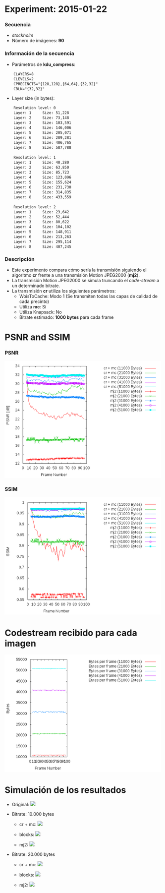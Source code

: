 Experiment: 2015-01-22
======================

### Secuencia

- *stockholm*
- Número de imágenes: **90**

### Información de la secuencia

* Parámetros de **kdu_compress**:

```
    CLAYERS=8
    CLEVELS=2
    CPRECINCTS="{128,128},{64,64},{32,32}"
    CBLK="{32,32}"
```

* Layer size (in bytes):

```
    Resolution level: 0
    Layer: 1     Size: 51,228
    Layer: 2     Size: 73,148
    Layer: 3     Size: 103,591
    Layer: 4     Size: 146,006
    Layer: 5     Size: 205,071
    Layer: 6     Size: 289,281
    Layer: 7     Size: 406,765
    Layer: 8     Size: 587,788

    Resolution level: 1
    Layer: 1     Size: 40,280
    Layer: 2     Size: 63,850
    Layer: 3     Size: 85,723
    Layer: 4     Size: 123,096
    Layer: 5     Size: 155,624
    Layer: 6     Size: 231,730
    Layer: 7     Size: 314,835
    Layer: 8     Size: 433,559

    Resolution level: 2
    Layer: 1     Size: 23,642
    Layer: 2     Size: 52,444
    Layer: 3     Size: 80,622
    Layer: 4     Size: 104,102
    Layer: 5     Size: 148,911
    Layer: 6     Size: 213,263
    Layer: 7     Size: 295,114
    Layer: 8     Size: 407,245
```

### Descripción

- Este experimento compara cómo sería la transmisión siguiendo el algoritmo
  **cr** frente a una transmisión Motion JPEG2000 (**mj2**). 
- La transmisión Motion JPEG2000 se simula truncando el *code-stream* a
  un determinado bitrate.
- La transmisión **cr** utiliza los siguientes parámetros:
    - WoisToCache: Modo 1 (Se transmiten todas las capas de calidad de cada precinto)
    - Utiliza **mc**: Sí
    - Utiliza Knapsack: No
    - Bitrate estimado: **1000 bytes** para cada frame

PSNR and SSIM
=============

### PSNR

![assets/psnr_1000.txt](assets/psnr.png)

### SSIM

![assets/ssim_1000.txt](assets/ssim.png)

Codestream recibido para cada imagen
=============

![assets/bytes_1000.txt](assets/bytes.png)

Simulación de los resultados
=============

* Original:
  ![](gifs/original.gif)

* Bitrate: 10.000 bytes
  * cr + mc:
    ![](gifs/prediction_10000.gif)

  * blocks:
    ![](gifs/blocks_10000.gif)

  * mj2:
    ![](gifs/mj2_10000.gif)

* Bitrate: 20.000 bytes
  * cr + mc:
    ![](gifs/prediction_20000.gif)

  * blocks:
    ![](gifs/blocks_20000.gif)

  * mj2:
    ![](gifs/mj2_20000.gif)
